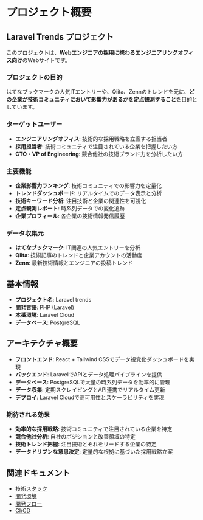 # プロジェクト概要

## Laravel Trends プロジェクト

このプロジェクトは、**Webエンジニアの採用に携わるエンジニアリングオフィス向け**のWebサイトです。

### プロジェクトの目的

はてなブックマークの人気ITエントリーや、Qiita、Zennのトレンドを元に、**どの企業が技術コミュニティにおいて影響力があるかを定点観測すること**を目的としています。

### ターゲットユーザー

- **エンジニアリングオフィス**: 技術的な採用戦略を立案する担当者
- **採用担当者**: 技術コミュニティで注目されている企業を把握したい方
- **CTO・VP of Engineering**: 競合他社の技術ブランド力を分析したい方

### 主要機能

- **企業影響力ランキング**: 技術コミュニティでの影響力を定量化
- **トレンドダッシュボード**: リアルタイムでのデータ表示と分析
- **技術キーワード分析**: 注目技術と企業の関連性を可視化
- **定点観測レポート**: 時系列データでの変化追跡
- **企業プロフィール**: 各企業の技術情報発信履歴

### データ収集元

- **はてなブックマーク**: IT関連の人気エントリーを分析
- **Qiita**: 技術記事のトレンドと企業アカウントの活動度
- **Zenn**: 最新技術情報とエンジニアの投稿トレンド

## 基本情報

- **プロジェクト名**: Laravel trends
- **開発言語**: PHP (Laravel)
- **本番環境**: Laravel Cloud
- **データベース**: PostgreSQL

## アーキテクチャ概要

- **フロントエンド**: React + Tailwind CSSでデータ視覚化ダッシュボードを実現
- **バックエンド**: LaravelでAPIとデータ処理パイプラインを提供
- **データベース**: PostgreSQLで大量の時系列データを効率的に管理
- **データ収集**: 定期スクレイピングとAPI連携でリアルタイム更新
- **デプロイ**: Laravel Cloudで高可用性とスケーラビリティを実現

### 期待される効果

- **効率的な採用戦略**: 技術コミュニティで注目されている企業を特定
- **競合他社分析**: 自社のポジションと改善領域の特定
- **技術トレンド把握**: 注目技術とそれをリードする企業の特定
- **データドリブンな意思決定**: 定量的な根拠に基づいた採用戦略立案

## 関連ドキュメント

- [技術スタック](Tech-Stack)
- [開発環境](Development-Environment)
- [開発フロー](Development-Flow)
- [CI/CD](CI-CD)